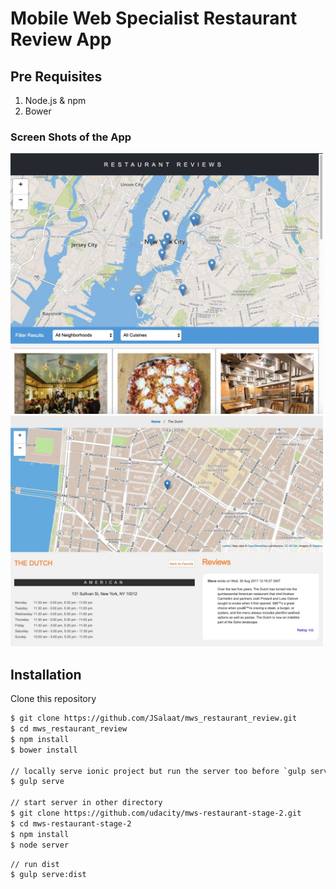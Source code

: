 # Mobile Web Specialist Restaurant Review App

## Pre Requisites 

1.	Node.js & npm
2.	Bower

### Screen Shots of the App

<img src="https://github.com/JSalaat/mws_restaurant_review/raw/master/home.jpg" width="500" /> 
<br />
<img src="https://github.com/JSalaat/mws_restaurant_review/raw/master/rest8.jpg" width="500" />

## Installation

Clone this repository
```bash
$ git clone https://github.com/JSalaat/mws_restaurant_review.git
$ cd mws_restaurant_review
$ npm install
$ bower install

// locally serve ionic project but run the server too before `gulp serve`
$ gulp serve

// start server in other directory
$ git clone https://github.com/udacity/mws-restaurant-stage-2.git
$ cd mws-restaurant-stage-2
$ npm install
$ node server
```

```bash
// run dist
$ gulp serve:dist
```
